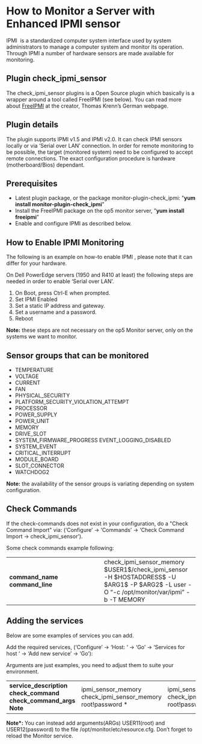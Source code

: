 # How to Monitor a Server with Enhanced IPMI sensor

IPMI  is a standardized computer system interface used by system administrators to manage a computer system and monitor its operation. Through IPMI a number of hardware sensors are made available for monitoring.

## Plugin check\_ipmi\_sensor

The check\_ipmi\_sensor plugins is a Open Source plugin which basically is a wrapper around a tool called FreeIPMI (see below). You can read more about [FreeIPMI](http://www.thomas-krenn.com/de/wiki/IPMI_Sensor_Monitoring_Plugin#Weitere_Informationen "FreeIPMI sensor monitoring") at the creator, Thomas Krenn’s German webpage.

## Plugin details

The plugin supports IPMI v1.5 and IPMI v2.0. It can check IPMI sensors locally or via ‘Serial over LAN’ connection. In order for remote monitoring to be possible, the target (monitored system) need to be configured to accept remote connections. The exact configuration procedure is hardware (motherboard/Bios) dependant.

## Prerequisites

-   Latest plugin package, or the package monitor-plugin-check\_ipmi: "**yum install monitor-plugin-check\_ipmi**"
-   Install the FreeIPMI package on the op5 monitor server, ”**yum install freeipmi**”
-   Enable and configure IPMI as described below.

## How to Enable IPMI Monitoring

The following is an example on how-to enable IPMI , please note that it can differ for your hardware.

On Dell PowerEdge servers (1950 and R410 at least) the following steps are needed in order to enable ‘Serial over LAN’.

1.  On Boot, press Ctrl-E when prompted.
2.  Set IPMI Enabled
3.  Set a static IP address and gateway.
4.  Set a username and a password.
5.  Reboot

**Note:** these steps are not necessary on the op5 Monitor server, only on the systems we want to monitor.

## Sensor groups that can be monitored

-   TEMPERATURE
-   VOLTAGE
-   CURRENT
-   FAN
-   PHYSICAL\_SECURITY
-   PLATFORM\_SECURITY\_VIOLATION\_ATTEMPT
-   PROCESSOR
-   POWER\_SUPPLY
-   POWER\_UNIT
-   MEMORY
-   DRIVE\_SLOT
-   SYSTEM\_FIRMWARE\_PROGRESS
     EVENT\_LOGGING\_DISABLED
-   SYSTEM\_EVENT
-   CRITICAL\_INTERRUPT
-   MODULE\_BOARD
-   SLOT\_CONNECTOR
-   WATCHDOG2

**Note:** the availability of the sensor groups is variating depending on system configuration.

## Check Commands

If the check-commands does not exist in your configuration, do a "Check Command Import" via: (‘Configure’ -\> ‘Commands’ -\> ‘Check Command Import -\> check\_ipmi\_sensor’).

Some check commands example following:

<table>
<colgroup>
<col width="50%" />
<col width="50%" />
</colgroup>
<tbody>
<tr class="odd">
<td align="left"><strong>command_name</strong>
<strong>command_line</strong></td>
<td align="left">check_ipmi_sensor_memory
$USER1$/check_ipmi_sensor -H $HOSTADDRESS$ -U $ARG1$ -P $ARG2$ -L user -O “-c /opt/monitor/var/ipmi” -b -T MEMORY</td>
</tr>
</tbody>
</table>

## Adding the services

Below are some examples of services you can add.

Add the required services, (‘Configure’ -\> ‘Host: ‘ -\> ‘Go’ -\> ‘Services for host ‘ -\> ‘Add new service’ -\> ‘Go’):

Arguments are just examples, you need to adjust them to suite your environment.

<table>
<colgroup>
<col width="25%" />
<col width="25%" />
<col width="25%" />
<col width="25%" />
</colgroup>
<tbody>
<tr class="odd">
<td align="left"><strong>service_description</strong>
<strong>check_command</strong>
<strong>check_command_args</strong>
<strong>Note</strong></td>
<td align="left">ipmi_sensor_memory
check_ipmi_sensor_memory
root!password
*</td>
<td align="left">ipmi_sensor_fan
check_ipmi_sensor_fan
root!password
*</td>
<td align="left">ipmi_sensor_power_supply
check_ipmi_sensor_power_supply
root!password
*</td>
</tr>
</tbody>
</table>

**Note\*:** You can instead add arguments(ARGs) USER11(root) and USER12(password) to the file /opt/monitor/etc/resource.cfg. Don’t forget to reload the Monitor service.

